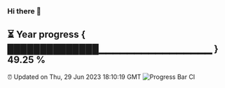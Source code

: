 ### Hi there 👋
⏳ Year progress { ██████████████▁▁▁▁▁▁▁▁▁▁▁▁▁▁▁▁ } 49.25 %
---
⏰ Updated on Thu, 29 Jun 2023 18:10:19 GMT
![Progress Bar CI](https://github.com/Moyi321/Moyi321/workflows/Progress%20Bar%20CI/badge.svg)

